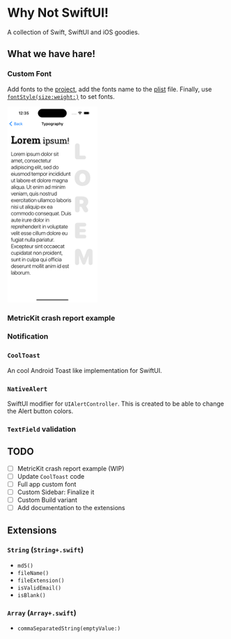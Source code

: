 # Why Not SwiftUI!

A collection of Swift, SwiftUI and iOS goodies.

## What we have hare!

### Custom Font

Add fonts to the [project](https://github.com/ImaginativeShohag/Why-Not-SwiftUI/tree/main/Why%20Not%20SwiftUI/Resources/Fonts), add the fonts name to the [plist](https://github.com/ImaginativeShohag/Why-Not-SwiftUI/blob/main/Why-Not-SwiftUI-Info.plist) file. Finally, use [`fontStyle(size:weight:)`](https://github.com/ImaginativeShohag/Why-Not-SwiftUI/blob/main/Why%20Not%20SwiftUI/Utils/Typography.swift) to set fonts.

<img src="images/typography.png" height=450>

### MetricKit crash report example

### Notification

### `CoolToast`

 An cool Android Toast like implementation for SwiftUI.

### `NativeAlert`

SwiftUI modifier for `UIAlertController`. This is created to be able to change the Alert button colors.

### `TextField` validation

## TODO

- [ ] MetricKit crash report example (WIP)
- [ ] Update `CoolToast` code
- [ ] Full app custom font
- [ ] Custom Sidebar: Finalize it
- [ ] Custom Build variant
- [ ] Add documentation to the extensions

## Extensions

### `String` (`String+.swift`)

- `md5()`
- `fileName()`
- `fileExtension()`
- `isValidEmail()`
- `isBlank()`

### `Array` (`Array+.swift`)

- `commaSeparatedString(emptyValue:)`
